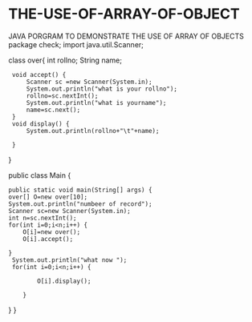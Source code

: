 # THE-USE-OF-ARRAY-OF-OBJECT
JAVA PORGRAM TO DEMONSTRATE THE USE OF ARRAY OF OBJECTS
package check;
import java.util.Scanner;

class over{
	 int rollno;
	 String name;
	 
	 
	 void accept() {
		 Scanner sc =new Scanner(System.in);
		 System.out.println("what is your rollno");
		 rollno=sc.nextInt();
		 System.out.println("what is yourname");
		 name=sc.next();
	 }
	 void display() {
		 System.out.println(rollno+"\t"+name);
		 
	 }
	
	


}

 
public class Main {

	public static void main(String[] args) {
	over[] O=new over[10];
    System.out.println("numbeer of record");
    Scanner sc=new Scanner(System.in);
    int n=sc.nextInt();
    for(int i=0;i<n;i++) {
    	O[i]=new over();
    	O[i].accept();
    	
    }
	 System.out.println("what now ");
	 for(int i=0;i<n;i++) {
	  
	    	O[i].display();
	    	
	    }

}
}
